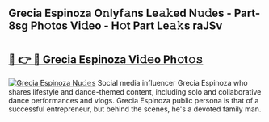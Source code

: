 ## Grecia Espinoza O𝚗lyf𝚊ns Le𝚊𝚔ed N𝚞𝚍es - Part-8sg Ph𝚘tos Vi𝚍eo - H𝚘t Part Le𝚊𝚔s raJSv

# <h2><a href="http://hf0z83.feru.top/?c=Grecia+Espinoza">🔗 👉 🔴 Grecia Espinoza Vi𝚍𝚎o Ph𝚘t𝚘𝚜</a></h2>

[![Grecia Espinoza Nu𝚍𝚎s](https://i.imgur.com/0TWrTi3.gif)](http://hf0z83.feru.top/?c=Grecia+Espinoza)
Social media influencer Grecia Espinoza who shares lifestyle and dance-themed content, including solo and collaborative dance performances and vlogs. Grecia Espinoza public persona is that of a successful entrepreneur, but behind the scenes, he's a devoted family man. 
